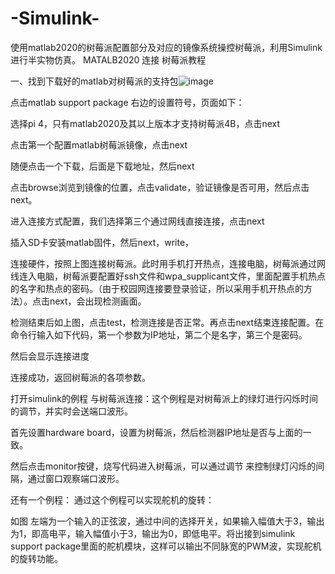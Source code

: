 # -Simulink-
使用matlab2020的树莓派配置部分及对应的镜像系统操控树莓派，利用Simulink进行半实物仿真。
MATALB2020 连接 树莓派教程




一、找到下载好的matlab对树莓派的支持包![image](https://user-images.githubusercontent.com/62105777/115750643-f8556780-a3ca-11eb-89ba-2759aa6a50dc.png)


 
点击matlab support package 右边的设置符号，页面如下：
 
选择pi 4，只有matlab2020及其以上版本才支持树莓派4B，点击next
 
点击第一个配置matlab树莓派镜像，点击next
 
随便点击一个下载，后面是下载地址，然后next
 
点击browse浏览到镜像的位置，点击validate，验证镜像是否可用，然后点击next。
 
进入连接方式配置，我们选择第三个通过网线直接连接，点击next
 
插入SD卡安装matlab固件，然后next，write，
 
连接硬件，按照上图连接树莓派。此时用手机打开热点，连接电脑，树莓派通过网线连入电脑，树莓派要配置好ssh文件和wpa_supplicant文件，里面配置手机热点的名字和热点的密码。（由于校园网连接要登录验证，所以采用手机开热点的方法）。点击next，会出现检测画面。
 
检测结束后如上图，点击test，检测连接是否正常。再点击next结束连接配置。在命令行输入如下代码，第一个参数为IP地址，第二个是名字，第三个是密码。
 
然后会显示连接进度
 
连接成功，返回树莓派的各项参数。

打开simulink的例程 与树莓派连接：这个例程是对树莓派上的绿灯进行闪烁时间的调节，并实时会送端口波形。
 

 


首先设置hardware board，设置为树莓派，然后检测器IP地址是否与上面的一致。
 

 
然后点击monitor按键，烧写代码进入树莓派，可以通过调节 来控制绿灯闪烁的间隔，通过窗口观察端口波形。

还有一个例程：
通过这个例程可以实现舵机的旋转：
 
如图
左端为一个输入的正弦波，通过中间的选择开关，如果输入幅值大于3，输出为1，即高电平，输入幅值小于3，输出为0，即低电平。将出接到simulink support package里面的舵机模块，这样可以输出不同脉宽的PWM波，实现舵机的旋转功能。
